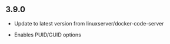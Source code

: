 ## 3.9.0
- Update to latest version from linuxserver/docker-code-server
 
- Enables PUID/GUID options
